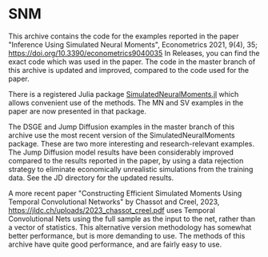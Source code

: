 # SNM

This archive contains the code for the examples reported in the paper "Inference
Using Simulated Neural Moments", Econometrics 2021, 9(4), 35; https://doi.org/10.3390/econometrics9040035  In Releases, you can find the exact code which was used in the paper. The code in the master branch of this archive is updated and improved, compared to the code used for the paper.

There is a registered Julia package [SimulatedNeuralMoments.jl](https://github.com/mcreel/SimulatedNeuralMoments.jl) which allows convenient use of the methods. The MN and SV examples in the paper are now presented in that package.

The DSGE and Jump Diffusion examples in the master branch of this archive use the most recent version of the SimulatedNeuralMoments package. These are two more interesting and research-relevant examples. The Jump Diffusion model results have been considerably improved compared to the results reported in the paper, by using a data rejection strategy to eliminate economically unrealistic simulations from the training data. See the JD directory for the updated results. 

A more recent paper "Constructing Efficient Simulated Moments Using Temporal Convolutional Networks" by Chassot and Creel, 2023, https://jldc.ch/uploads/2023_chassot_creel.pdf uses Temporal Convolutional Nets using the full sample as the input to the net, rather than a vector of statistics. This alternative version methodology has somewhat better performance, but is more demanding to use. The methods of this archive have quite good performance, and are fairly easy to use.

